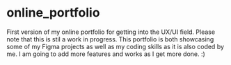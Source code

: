 # online_portfolio

First version of my online portfolio for getting into the UX/UI field. Please note that this is stil a work in progress. This portfolio is both showcasing some of my Figma projects as well as my coding skills as it is also coded by me. I am going to add more features and works as I get more done. :) 
